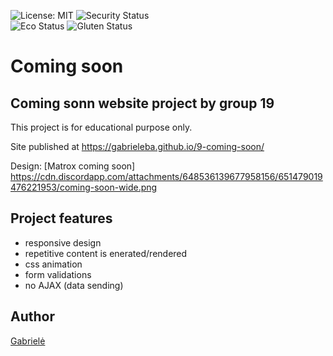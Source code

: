![License: MIT](https://img.shields.io/badge/License-MIT-yellow.svg)
![Security Status](https://img.shields.io/badge/Security-A-green)<br>
![Eco Status](https://img.shields.io/badge/ECO-Friendly-green)
![Gluten Status](https://img.shields.io/badge/Gluten-Free-blue)<br>


# Coming soon
## Coming sonn website project by group 19

This project is for educational purpose only.

Site published at https://gabrieleba.github.io/9-coming-soon/

Design: [Matrox coming soon] https://cdn.discordapp.com/attachments/648536139677958156/651479019476221953/coming-soon-wide.png

## Project features
- responsive design
- repetitive content is enerated/rendered
- css animation
- form validations
- no AJAX (data sending)

## Author
[Gabrielė](https://gabrieleba.github.io/)
